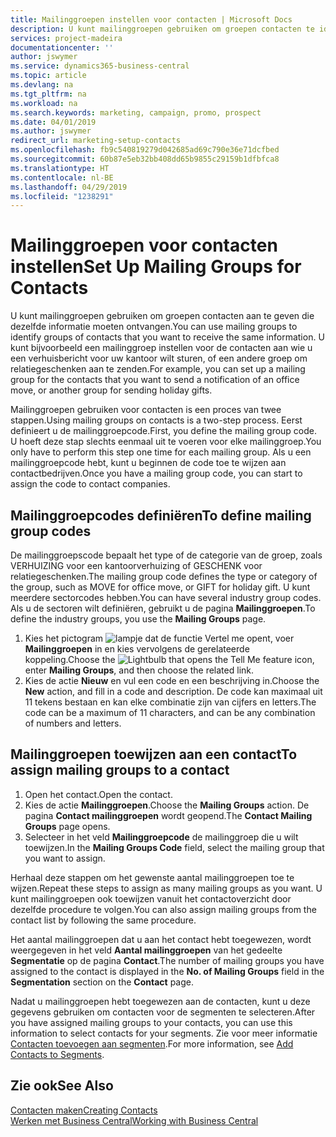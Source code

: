 ```yaml
---
title: Mailinggroepen instellen voor contacten | Microsoft Docs
description: U kunt mailinggroepen gebruiken om groepen contacten te identificeren die u dezelfde informatie wilt sturen, bijvoorbeeld voor een marketingcampagne of promotie.
services: project-madeira
documentationcenter: ''
author: jswymer
ms.service: dynamics365-business-central
ms.topic: article
ms.devlang: na
ms.tgt_pltfrm: na
ms.workload: na
ms.search.keywords: marketing, campaign, promo, prospect
ms.date: 04/01/2019
ms.author: jswymer
redirect_url: marketing-setup-contacts
ms.openlocfilehash: fb9c540819279d042685ad69c790e36e71dcfbed
ms.sourcegitcommit: 60b87e5eb32bb408dd65b9855c29159b1dfbfca8
ms.translationtype: HT
ms.contentlocale: nl-BE
ms.lasthandoff: 04/29/2019
ms.locfileid: "1238291"
---
```

# <a name="set-up-mailing-groups-for-contacts"></a><span data-ttu-id="06af5-103">Mailinggroepen voor contacten instellen</span><span class="sxs-lookup"><span data-stu-id="06af5-103">Set Up Mailing Groups for Contacts</span></span>
<span data-ttu-id="06af5-104">U kunt mailinggroepen gebruiken om groepen contacten aan te geven die dezelfde informatie moeten ontvangen.</span><span class="sxs-lookup"><span data-stu-id="06af5-104">You can use mailing groups to identify groups of contacts that you want to receive the same information.</span></span> <span data-ttu-id="06af5-105">U kunt bijvoorbeeld een mailinggroep instellen voor de contacten aan wie u een verhuisbericht voor uw kantoor wilt sturen, of een andere groep om relatiegeschenken aan te zenden.</span><span class="sxs-lookup"><span data-stu-id="06af5-105">For example, you can set up a mailing group for the contacts that you want to send a notification of an office move, or another group for sending holiday gifts.</span></span>

<span data-ttu-id="06af5-106">Mailinggroepen gebruiken voor contacten is een proces van twee stappen.</span><span class="sxs-lookup"><span data-stu-id="06af5-106">Using mailing groups on contacts is a two-step process.</span></span> <span data-ttu-id="06af5-107">Eerst definieert u de mailinggroepcode.</span><span class="sxs-lookup"><span data-stu-id="06af5-107">First, you define the mailing group code.</span></span> <span data-ttu-id="06af5-108">U hoeft deze stap slechts eenmaal uit te voeren voor elke mailinggroep.</span><span class="sxs-lookup"><span data-stu-id="06af5-108">You only have to perform this step one time for each mailing group.</span></span> <span data-ttu-id="06af5-109">Als u een mailinggroepcode hebt, kunt u beginnen de code toe te wijzen aan contactbedrijven.</span><span class="sxs-lookup"><span data-stu-id="06af5-109">Once you have a mailing group code, you can start to assign the code to contact companies.</span></span>

## <a name="to-define-mailing-group-codes"></a><span data-ttu-id="06af5-110">Mailinggroepcodes definiëren</span><span class="sxs-lookup"><span data-stu-id="06af5-110">To define mailing group codes</span></span>
<span data-ttu-id="06af5-111">De mailinggroepscode bepaalt het type of de categorie van de groep, zoals VERHUIZING voor een kantoorverhuizing of GESCHENK voor relatiegeschenken.</span><span class="sxs-lookup"><span data-stu-id="06af5-111">The mailing group code defines the type or category of the group, such as MOVE for office move, or GIFT for holiday gift.</span></span> <span data-ttu-id="06af5-112">U kunt meerdere sectorcodes hebben.</span><span class="sxs-lookup"><span data-stu-id="06af5-112">You can have several industry group codes.</span></span> <span data-ttu-id="06af5-113">Als u de sectoren wilt definiëren, gebruikt u de pagina **Mailinggroepen**.</span><span class="sxs-lookup"><span data-stu-id="06af5-113">To define the industry groups, you use the **Mailing Groups** page.</span></span>

1. <span data-ttu-id="06af5-114">Kies het pictogram ![lampje dat de functie Vertel me opent](media/ui-search/search_small.png "Vertel me wat u wilt doen"), voer **Mailinggroepen** in en kies vervolgens de gerelateerde koppeling.</span><span class="sxs-lookup"><span data-stu-id="06af5-114">Choose the ![Lightbulb that opens the Tell Me feature](media/ui-search/search_small.png "Tell me what you want to do") icon, enter **Mailing Groups**, and then choose the related link.</span></span>
2. <span data-ttu-id="06af5-115">Kies de actie **Nieuw** en vul een code en een beschrijving in.</span><span class="sxs-lookup"><span data-stu-id="06af5-115">Choose the **New** action, and fill in a code and description.</span></span> <span data-ttu-id="06af5-116">De code kan maximaal uit 11 tekens bestaan en kan elke combinatie zijn van cijfers en letters.</span><span class="sxs-lookup"><span data-stu-id="06af5-116">The code can be a maximum of 11 characters, and can be any combination of numbers and letters.</span></span>

## <a name="AssignMailGroupContact"></a> <span data-ttu-id="06af5-117">Mailinggroepen toewijzen aan een contact</span><span class="sxs-lookup"><span data-stu-id="06af5-117">To assign mailing groups to a contact</span></span>
1. <span data-ttu-id="06af5-118">Open het contact.</span><span class="sxs-lookup"><span data-stu-id="06af5-118">Open the contact.</span></span>
2. <span data-ttu-id="06af5-119">Kies de actie **Mailinggroepen**.</span><span class="sxs-lookup"><span data-stu-id="06af5-119">Choose the **Mailing Groups** action.</span></span> <span data-ttu-id="06af5-120">De pagina **Contact mailinggroepen** wordt geopend.</span><span class="sxs-lookup"><span data-stu-id="06af5-120">The **Contact Mailing Groups** page opens.</span></span>
3. <span data-ttu-id="06af5-121">Selecteer in het veld **Mailinggroepcode** de mailinggroep die u wilt toewijzen.</span><span class="sxs-lookup"><span data-stu-id="06af5-121">In the **Mailing Groups Code** field, select the mailing group that you want to assign.</span></span>

<span data-ttu-id="06af5-122">Herhaal deze stappen om het gewenste aantal mailinggroepen toe te wijzen.</span><span class="sxs-lookup"><span data-stu-id="06af5-122">Repeat these steps to assign as many mailing groups as you want.</span></span> <span data-ttu-id="06af5-123">U kunt mailinggroepen ook toewijzen vanuit het contactoverzicht door dezelfde procedure te volgen.</span><span class="sxs-lookup"><span data-stu-id="06af5-123">You can also assign mailing groups from the contact list by following the same procedure.</span></span>

<span data-ttu-id="06af5-124">Het aantal mailinggroepen dat u aan het contact hebt toegewezen, wordt weergegeven in het veld **Aantal mailinggroepen** van het gedeelte **Segmentatie** op de pagina **Contact**.</span><span class="sxs-lookup"><span data-stu-id="06af5-124">The number of mailing groups you have assigned to the contact is displayed in the **No. of Mailing Groups** field in the **Segmentation** section on the **Contact** page.</span></span>

<span data-ttu-id="06af5-125">Nadat u mailinggroepen hebt toegewezen aan de contacten, kunt u deze gegevens gebruiken om contacten voor de segmenten te selecteren.</span><span class="sxs-lookup"><span data-stu-id="06af5-125">After you have assigned mailing groups to your contacts, you can use this information to select contacts for your segments.</span></span> <span data-ttu-id="06af5-126">Zie voor meer informatie [Contacten toevoegen aan segmenten](marketing-add-contact-segment.md).</span><span class="sxs-lookup"><span data-stu-id="06af5-126">For more information, see [Add Contacts to Segments](marketing-add-contact-segment.md).</span></span>

## <a name="see-also"></a><span data-ttu-id="06af5-127">Zie ook</span><span class="sxs-lookup"><span data-stu-id="06af5-127">See Also</span></span>
[<span data-ttu-id="06af5-128">Contacten maken</span><span class="sxs-lookup"><span data-stu-id="06af5-128">Creating Contacts</span></span>](marketing-create-contact-companies.md)  
[<span data-ttu-id="06af5-129">Werken met Business Central</span><span class="sxs-lookup"><span data-stu-id="06af5-129">Working with Business Central</span></span>](ui-work-product.md)
